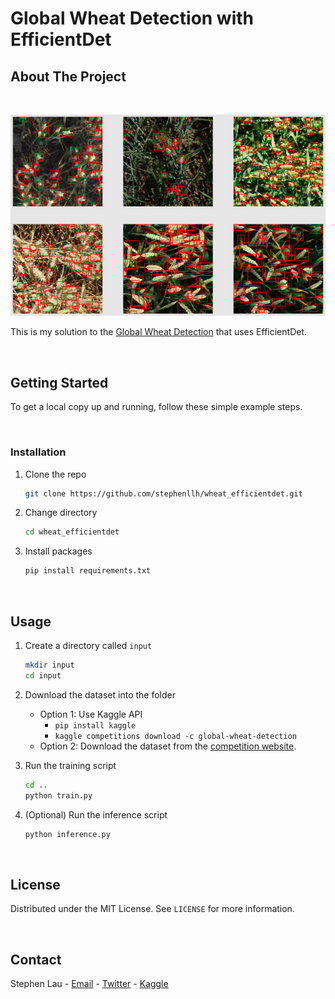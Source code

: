 # Global Wheat Detection with EfficientDet

<!-- ABOUT THE PROJECT -->
## About The Project

<br/>
<p align="center">
  <img src="/image/image.png" alt="Competition image"/>
</p>


<!-- ![Product Name Screen Shot](/image/image.png) -->

This is my solution to the [Global Wheat Detection](https://www.kaggle.com/c/global-wheat-detection) that uses EfficientDet.

<br/>

<!-- GETTING STARTED -->
## Getting Started

To get a local copy up and running, follow these simple example steps.

<br/>


### Installation

1. Clone the repo
   ```sh
   git clone https://github.com/stephenllh/wheat_efficientdet.git
   ```

1. Change directory
   ```sh
   cd wheat_efficientdet
   ```

2. Install packages
   ```sh
   pip install requirements.txt
   ```

<br/>

<!-- USAGE EXAMPLES -->
## Usage

1. Create a directory called `input`
   ```sh
   mkdir input
   cd input
   ```

2. Download the dataset into the folder
    - Option 1: Use Kaggle API
      - `pip install kaggle`
      - `kaggle competitions download -c global-wheat-detection`
    - Option 2: Download the dataset from the [competition website](https://www.kaggle.com/c/global-wheat-detection/data).

3. Run the training script
   ```sh
   cd ..
   python train.py
   ```

4. (Optional) Run the inference script
   ```sh
   python inference.py
   ```

<br/>


<!-- LICENSE -->
## License

Distributed under the MIT License. See `LICENSE` for more information.

<br/>


<!-- CONTACT -->
## Contact

Stephen Lau - [Email](stephenlaulh@gmail.com) - [Twitter](https://twitter.com/StephenLLH) - [Kaggle](https://www.kaggle.com/faraksuli)
